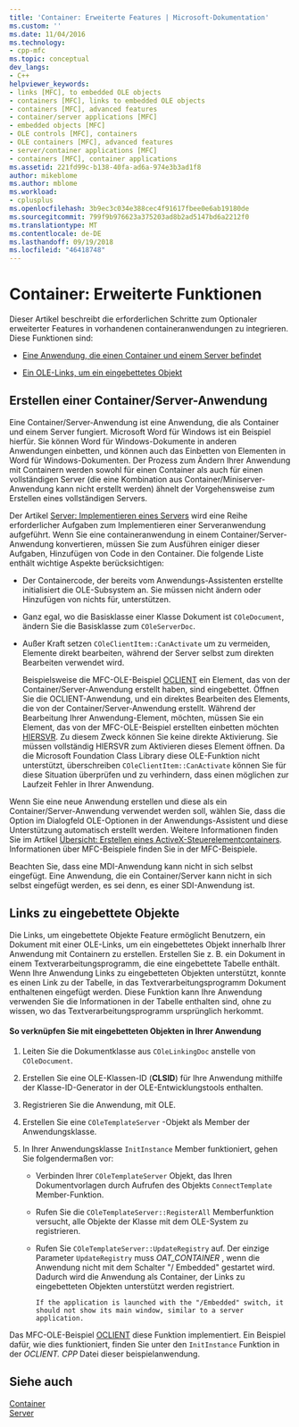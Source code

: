 ```yaml
---
title: 'Container: Erweiterte Features | Microsoft-Dokumentation'
ms.custom: ''
ms.date: 11/04/2016
ms.technology:
- cpp-mfc
ms.topic: conceptual
dev_langs:
- C++
helpviewer_keywords:
- links [MFC], to embedded OLE objects
- containers [MFC], links to embedded OLE objects
- containers [MFC], advanced features
- container/server applications [MFC]
- embedded objects [MFC]
- OLE controls [MFC], containers
- OLE containers [MFC], advanced features
- server/container applications [MFC]
- containers [MFC], container applications
ms.assetid: 221fd99c-b138-40fa-ad6a-974e3b3ad1f8
author: mikeblome
ms.author: mblome
ms.workload:
- cplusplus
ms.openlocfilehash: 3b9ec3c034e388cec4f91617fbee0e6ab19180de
ms.sourcegitcommit: 799f9b976623a375203ad8b2ad5147bd6a2212f0
ms.translationtype: MT
ms.contentlocale: de-DE
ms.lasthandoff: 09/19/2018
ms.locfileid: "46418748"
---
```

# <a name="containers-advanced-features"></a>Container: Erweiterte Funktionen

Dieser Artikel beschreibt die erforderlichen Schritte zum Optionaler erweiterter Features in vorhandenen containeranwendungen zu integrieren. Diese Funktionen sind:

- [Eine Anwendung, die einen Container und einem Server befindet](#_core_creating_a_container_server_application)

- [Ein OLE-Links, um ein eingebettetes Objekt](#_core_links_to_embedded_objects)

##  <a name="_core_creating_a_container_server_application"></a> Erstellen einer Container/Server-Anwendung

Eine Container/Server-Anwendung ist eine Anwendung, die als Container und einem Server fungiert. Microsoft Word für Windows ist ein Beispiel hierfür. Sie können Word für Windows-Dokumente in anderen Anwendungen einbetten, und können auch das Einbetten von Elementen in Word für Windows-Dokumenten. Der Prozess zum Ändern Ihrer Anwendung mit Containern werden sowohl für einen Container als auch für einen vollständigen Server (die eine Kombination aus Container/Miniserver-Anwendung kann nicht erstellt werden) ähnelt der Vorgehensweise zum Erstellen eines vollständigen Servers.

Der Artikel [Server: Implementieren eines Servers](../mfc/servers-implementing-a-server.md) wird eine Reihe erforderlicher Aufgaben zum Implementieren einer Serveranwendung aufgeführt. Wenn Sie eine containeranwendung in einem Container/Server-Anwendung konvertieren, müssen Sie zum Ausführen einiger dieser Aufgaben, Hinzufügen von Code in den Container. Die folgende Liste enthält wichtige Aspekte berücksichtigen:

- Der Containercode, der bereits vom Anwendungs-Assistenten erstellte initialisiert die OLE-Subsystem an. Sie müssen nicht ändern oder Hinzufügen von nichts für, unterstützen.

- Ganz egal, wo die Basisklasse einer Klasse Dokument ist `COleDocument`, ändern Sie die Basisklasse zum `COleServerDoc`.

- Außer Kraft setzen `COleClientItem::CanActivate` um zu vermeiden, Elemente direkt bearbeiten, während der Server selbst zum direkten Bearbeiten verwendet wird.

     Beispielsweise die MFC-OLE-Beispiel [OCLIENT](../visual-cpp-samples.md) ein Element, das von der Container/Server-Anwendung erstellt haben, sind eingebettet. Öffnen Sie die OCLIENT-Anwendung, und ein direktes Bearbeiten des Elements, die von der Container/Server-Anwendung erstellt. Während der Bearbeitung Ihrer Anwendung-Element, möchten, müssen Sie ein Element, das von der MFC-OLE-Beispiel erstellten einbetten möchten [HIERSVR](../visual-cpp-samples.md). Zu diesem Zweck können Sie keine direkte Aktivierung. Sie müssen vollständig HIERSVR zum Aktivieren dieses Element öffnen. Da die Microsoft Foundation Class Library diese OLE-Funktion nicht unterstützt, überschreiben `COleClientItem::CanActivate` können Sie für diese Situation überprüfen und zu verhindern, dass einen möglichen zur Laufzeit Fehler in Ihrer Anwendung.

Wenn Sie eine neue Anwendung erstellen und diese als ein Container/Server-Anwendung verwendet werden soll, wählen Sie, dass die Option im Dialogfeld OLE-Optionen in der Anwendungs-Assistent und diese Unterstützung automatisch erstellt werden. Weitere Informationen finden Sie im Artikel [Übersicht: Erstellen eines ActiveX-Steuerelementcontainers](../mfc/reference/creating-an-mfc-activex-control-container.md). Informationen über MFC-Beispiele finden Sie in der MFC-Beispiele.

Beachten Sie, dass eine MDI-Anwendung kann nicht in sich selbst eingefügt. Eine Anwendung, die ein Container/Server kann nicht in sich selbst eingefügt werden, es sei denn, es einer SDI-Anwendung ist.

##  <a name="_core_links_to_embedded_objects"></a> Links zu eingebettete Objekte

Die Links, um eingebettete Objekte Feature ermöglicht Benutzern, ein Dokument mit einer OLE-Links, um ein eingebettetes Objekt innerhalb Ihrer Anwendung mit Containern zu erstellen. Erstellen Sie z. B. ein Dokument in einem Textverarbeitungsprogramm, die eine eingebettete Tabelle enthält. Wenn Ihre Anwendung Links zu eingebetteten Objekten unterstützt, konnte es einen Link zu der Tabelle, in das Textverarbeitungsprogramm Dokument enthaltenen eingefügt werden. Diese Funktion kann Ihre Anwendung verwenden Sie die Informationen in der Tabelle enthalten sind, ohne zu wissen, wo das Textverarbeitungsprogramm ursprünglich herkommt.

#### <a name="to-link-to-embedded-objects-in-your-application"></a>So verknüpfen Sie mit eingebetteten Objekten in Ihrer Anwendung

1. Leiten Sie die Dokumentklasse aus `COleLinkingDoc` anstelle von `COleDocument`.

1. Erstellen Sie eine OLE-Klassen-ID (**CLSID**) für Ihre Anwendung mithilfe der Klasse-ID-Generator in der OLE-Entwicklungstools enthalten.

1. Registrieren Sie die Anwendung, mit OLE.

1. Erstellen Sie eine `COleTemplateServer` -Objekt als Member der Anwendungsklasse.

1. In Ihrer Anwendungsklasse `InitInstance` Member funktioniert, gehen Sie folgendermaßen vor:

   - Verbinden Ihrer `COleTemplateServer` Objekt, das Ihren Dokumentvorlagen durch Aufrufen des Objekts `ConnectTemplate` Member-Funktion.

   - Rufen Sie die `COleTemplateServer::RegisterAll` Memberfunktion versucht, alle Objekte der Klasse mit dem OLE-System zu registrieren.

   - Rufen Sie `COleTemplateServer::UpdateRegistry` auf. Der einzige Parameter `UpdateRegistry` muss *OAT_CONTAINER* , wenn die Anwendung nicht mit dem Schalter "/ Embedded" gestartet wird. Dadurch wird die Anwendung als Container, der Links zu eingebetteten Objekten unterstützt werden registriert.

         If the application is launched with the "/Embedded" switch, it should not show its main window, similar to a server application.

Das MFC-OLE-Beispiel [OCLIENT](../visual-cpp-samples.md) diese Funktion implementiert. Ein Beispiel dafür, wie dies funktioniert, finden Sie unter den `InitInstance` Funktion in der *OCLIENT. CPP* Datei dieser beispielanwendung.

## <a name="see-also"></a>Siehe auch

[Container](../mfc/containers.md)<br/>
[Server](../mfc/servers.md)

